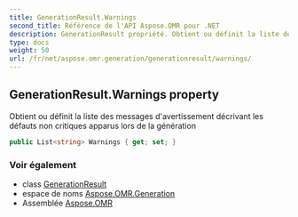 ```yaml
---
title: GenerationResult.Warnings
second_title: Référence de l'API Aspose.OMR pour .NET
description: GenerationResult propriété. Obtient ou définit la liste des messages davertissement décrivant les défauts non critiques apparus lors de la génération
type: docs
weight: 50
url: /fr/net/aspose.omr.generation/generationresult/warnings/
---
```

## GenerationResult.Warnings property

Obtient ou définit la liste des messages d'avertissement décrivant les défauts non critiques apparus lors de la génération

```csharp
public List<string> Warnings { get; set; }
```

### Voir également

* class [GenerationResult](../)
* espace de noms [Aspose.OMR.Generation](../../generationresult/)
* Assemblée [Aspose.OMR](../../../)


